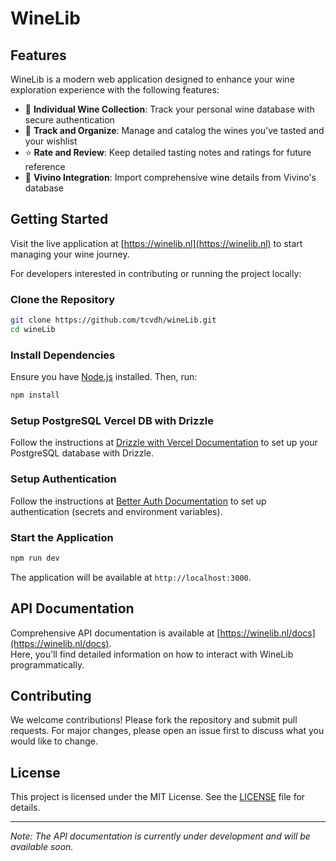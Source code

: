 # WineLib

## Features

WineLib is a modern web application designed to enhance your wine exploration experience with the following features:

- 🍷 **Individual Wine Collection**: Track your personal wine database with secure authentication
- 📝 **Track and Organize**: Manage and catalog the wines you've tasted and your wishlist
- ⭐ **Rate and Review**: Keep detailed tasting notes and ratings for future reference
- 🔄 **Vivino Integration**: Import comprehensive wine details from Vivino's database

## Getting Started

Visit the live application at [https://winelib.nl](https://winelib.nl) to start managing your wine journey.

For developers interested in contributing or running the project locally:

### Clone the Repository

```bash
git clone https://github.com/tcvdh/wineLib.git
cd wineLib
```

### Install Dependencies

Ensure you have [Node.js](https://nodejs.org/) installed. Then, run:

```bash
npm install
```

### Setup PostgreSQL Vercel DB with Drizzle

Follow the instructions at [Drizzle with Vercel Documentation](https://orm.drizzle.team/docs/tutorials/drizzle-with-vercel) to set up your PostgreSQL database with Drizzle.

### Setup Authentication

Follow the instructions at [Better Auth Documentation](https://www.better-auth.com/docs/installation) to set up authentication (secrets and environment variables).

### Start the Application

```bash
npm run dev
```

The application will be available at `http://localhost:3000`.

## API Documentation

Comprehensive API documentation is available at [https://winelib.nl/docs](https://winelib.nl/docs).  
Here, you'll find detailed information on how to interact with WineLib programmatically.

## Contributing

We welcome contributions! Please fork the repository and submit pull requests. For major changes, please open an issue first to discuss what you would like to change.

## License

This project is licensed under the MIT License. See the [LICENSE](LICENSE) file for details.

---

_Note: The API documentation is currently under development and will be available soon._
